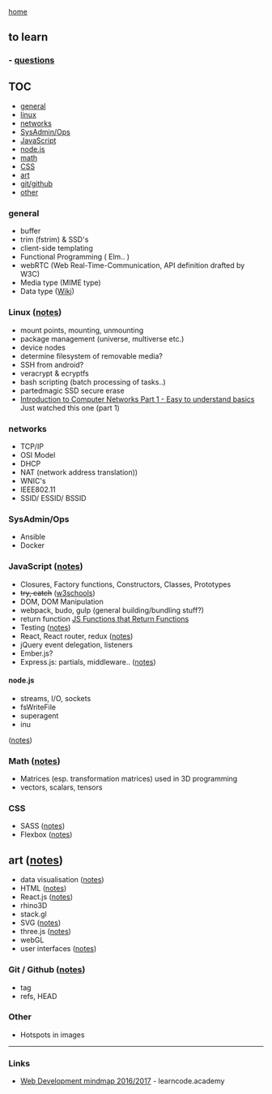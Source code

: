 [home](README.md)

## to learn

### - [questions](questions.md)

## TOC
- [general](#general)
- [linux](#linux)
- [networks](#networks)
- [SysAdmin/Ops](#sysadmin-ops)
- [JavaScript](#javascript)
- [node.js](#node.js)
- [math](#math)
- [CSS](#css)
- [art](#art)
- [git/github](#git-github)
- [other](#other)

### general
- buffer
- trim (fstrim) & SSD's
- client-side templating
- Functional Programming ( Elm.. )
- webRTC (Web Real-Time-Communication, API definition drafted by W3C)
- Media type (MIME type)
- Data type ([Wiki](https://en.wikipedia.org/wiki/Data_type))

### Linux ([notes](notes/linux/index.md))
- mount points, mounting, unmounting
- package management (universe, multiverse etc.)
- device nodes
- determine filesystem of removable media?
- SSH from android?
- veracrypt & ecryptfs
- bash scripting (batch processing of tasks..)
- partedmagic SSD secure erase
- [Introduction to Computer Networks Part 1 - Easy to understand basics](https://www.youtube.com/watch?v=ClPA3F_ZXds) Just watched this one (part 1)

### networks
- TCP/IP
- OSI Model
- DHCP
- NAT (network address translation))
- WNIC's
- IEEE802.11
- SSID/ ESSID/ BSSID

### SysAdmin/Ops
- Ansible
- Docker

### JavaScript ([notes](notes/javascript/index.md))
- Closures, Factory functions, Constructors, Classes, Prototypes
- ~~try, catch~~ ([w3schools](http://www.w3schools.com/js/js_errors.asp))
- DOM, DOM Manipulation
- webpack, budo, gulp (general building/bundling stuff?)
- return function [JS Functions that Return Functions](https://davidwalsh.name/javascript-functions)
- Testing ([notes](notes/testing.md))
- React, React router, redux ([notes](notes/react/react.md))
- jQuery event delegation, listeners
- Ember.js?
- Express.js:  partials, middleware.. ([notes](notes/javascript/express.md))

#### node.js
- streams, I/O, sockets
- fsWriteFile
- superagent
- inu

([notes](notes/javascript/node.md))

### Math ([notes](notes/math/index.md))
- Matrices (esp. transformation matrices) used in 3D programming
- vectors, scalars, tensors

### CSS
- SASS ([notes](notes/CSS/SASS.md))
- Flexbox ([notes](notes/CSS/flexbox.md))

## art ([notes](notes/art.md))
- data visualisation ([notes](notes/dataVisualisation.md))
- HTML ([notes](notes/HTML/HTML.md))
- React.js ([notes](notes/javascript/react/react.md))
- rhino3D
- stack.gl
- SVG ([notes](notes/HTML/SVG.md))
- three.js ([notes](notes/javascript/node.md))
- webGL
- user interfaces ([notes](notes/UI.md))

### Git / Github  ([notes](notes/git-github.md))
- tag
- refs, HEAD

### Other
- Hotspots in images

---

### Links

- [Web Development mindmap 2016/2017](https://coggle.it/diagram/Vz9LvW8byvN0I38x) - learncode.academy
